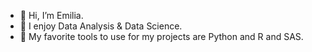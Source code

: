 - 👋 Hi, I’m Emilia.
- 👀 I enjoy Data Analysis & Data Science.
- 🌱 My favorite tools to use for my projects are Python and R and SAS.
<!---
homoamikus/homoamikus is a ✨ special ✨ repository because its `README.md` (this file) appears on your GitHub profile.
You can click the Preview link to take a look at your changes.
--->
